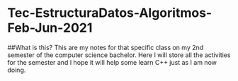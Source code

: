# Tec-EstructuraDatos-Algoritmos-Feb-Jun-2021

##What is this?
This are my notes for that specific class on my 2nd semester of the computer science bachelor.
Here I will store all the activities for the semester and I hope it will help some learn C++ just as I am now doing.
